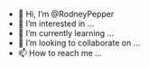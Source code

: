 - 👋 Hi, I’m @RodneyPepper
- 👀 I’m interested in ...
- 🌱 I’m currently learning ...
- 💞️ I’m looking to collaborate on ...
- 📫 How to reach me ...

<!---
RodneyPepper/RodneyPepper is a ✨ special ✨ repository because its `README.md` (this file) appears on your GitHub profile.
You can click the Preview link to take a look at your changes.
--->
